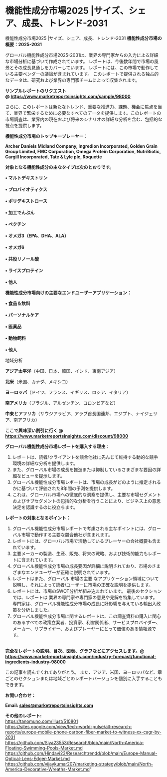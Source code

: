 # 機能性成分市場2025 |サイズ、シェア、成長、トレンド-2031
機能性成分市場2025 |サイズ、シェア、成長、トレンド-2031
<strong><b>機能性成分市場の概要：2025-2031</b></strong>

グローバル機能性成分市場2025-2031は、業界の専門家からの入力による詳細な市場分析に基づいて作成されています。 レポートは、今後数年間で市場の風景とその成長見通しをカバーしています。 レポートには、この市場で動作している主要ベンダーの議論が含まれています。 このレポートで提供される独占的なデータは、研究および業界の専門家チームによって収集されます。

<strong>サンプルレポートのリクエスト @ <a href=https://www.marketreportsinsights.com/sample/98000>https://www.marketreportsinsights.com/sample/98000</a></strong>

さらに、このレポートは新たなトレンド、重要な推進力、課題、機会に焦点を当て、業界で繁栄するために必要なすべてのデータを提供します。このレポートの市場調査は、業界内の現在および将来のシナリオの詳細な分析を含む、包括的な視点を提供します。

<strong>機能性成分市場のトップキープレーヤー：</strong>

<strong>Archer Daniels Midland Company, Ingredion Incorporated, Golden Grain Group Limited, FMC Corporation, Omega Protein Corporation, NutriBiotic, Cargill Incorporated, Tate & Lyle plc, Roquette</strong>

<strong><b>対象となる機能性成分の主なタイプは次のとおりです。</b></strong>

<strong>• マルトデキストリン<br><br>• プロバイオティクス<br><br>• ポリデキストロース<br><br>• 加工でんぷん<br><br>• ペクチン<br><br>• オメガ3（EPA、DHA、ALA）<br><br>• オメガ6<br><br>• 共役リノール酸<br><br>• ライスプロテイン<br><br>• 他人</strong>

<strong><b>機能性成分市場向けの主要なエンドユーザーアプリケーション：</b></strong>

<strong>• 食品＆飲料<br><br>• パーソナルケア<br><br>• 医薬品<br><br>• 動物飼料<br><br>• 他人</strong>

 地域分析

<strong><b>アジア太平洋</b></strong>（中国、日本、韓国、インド、東南アジア）

<strong><b>北米</b></strong>（米国、カナダ、メキシコ）

<strong><b>ヨーロッパ</b></strong>（ドイツ、フランス、イギリス、ロシア、イタリア）

<strong><b>南アメリカ</b></strong>（ブラジル、アルゼンチン、コロンビアなど）

<strong><b>中東とアフリカ</b></strong>（サウジアラビア、アラブ首長国連邦、エジプト、ナイジェリア、南アフリカ）

<strong>ここで興味深い割引に行く @ <a href=https://www.marketreportsinsights.com/discount/98000>https://www.marketreportsinsights.com/discount/98000</a></strong>

<strong><b>グローバル機能性成分市場レポートを購入する理由：</b></strong>
<ol>
  <li>レポートは、読者/クライアントを競合他社に先んじて維持する動的な競争環境の詳細な分析を提供します。</li>
  <li>また、グローバル市場の成長を推進または抑制しているさまざまな要因の詳細なビューを提示します。</li>
  <li>グローバル機能性成分市場レポートは、市場の成長がどのように推定されるかに基づいて評価された8年間の予測を提供します。</li>
  <li>これは、グローバル市場への徹底的な洞察を提供し、主要な市場セグメントおよびサブセグメントの包括的な分析を行うことにより、ビジネス上の意思決定を認識するのに役立ちます。</li>
</ol>
<strong><b>レポートの対象となるポイント：</b></strong>
<ol>
  <li>グローバル機能性成分市場レポートで考慮される主なポイントには、グローバル市場で動作する主要な競合他社が含まれます。</li>
  <li>レポートには、グローバル市場で活動しているプレーヤーの会社概要も含まれています。</li>
  <li>主要メーカーの製造、生産、販売、将来の戦略、および技術的能力もレポートに含まれています。</li>
  <li>グローバル機能性成分市場の成長要因が詳細に説明されており、市場のさまざまなエンドユーザーが正確に説明されています。</li>
  <li>レポートはまた、グローバル 市場の主要 なアプリケーション領域について説明し、それによって読者/ユーザーに市場の正確な説明を提供します。</li>
  <li>レポートには、市場のSWOT分析が組み込まれています。 最後のセクションでは、レポートは 業界の専門家や専門家の意見や見解を特集しています。 専門家は、グローバル機能性成分市場の成長に好影響を与えている輸出入政策を分析しました。</li>
  <li>グローバル機能性成分市場に関するレポートは、この調査資料の購入に関心のあるすべての政策立案者、投資家、利害関係者、サービスプロバイダー、メーカー、サプライヤー、およびプレーヤーにとって価値のある情報源です。</li>
</ol><br>
<strong>完全なレポートの説明、目次、図表、グラフなどにアクセスします。@ <a href=https://www.marketreportsinsights.com/industry-forecast/functional-ingredients-industry-98000>https://www.marketreportsinsights.com/industry-forecast/functional-ingredients-industry-98000</a></strong>

この記事を読んでくれてありがとう。 また、アジア、米国、ヨーロッパなど、章ごとのセクションまたは地域ごとのレポートバージョンを個別に入手することもできます。

<strong><b>お問い合わせ：</b></strong>

<strong>Email: </strong><a href=mailto:sales@marketreportsinsights.com><strong>sales@marketreportsinsights.com</strong></a>

<strong>その他のレポート:</strong>
<br>
<a href=https://tanomuno.com/illust/510801>https://tanomuno.com/illust/510801</a>
<br>
<a href=https://sites.google.com/view/tech-world-pulse/all-research-reports/europe-mobile-phone-carbon-fiber-market-to-witness-xx-cagr-by-2031>https://sites.google.com/view/tech-world-pulse/all-research-reports/europe-mobile-phone-carbon-fiber-market-to-witness-xx-cagr-by-2031</a>
<br>
<a href=https://github.com/Siya23553/Research/blob/main/North-America-Floating-Swimming-Pools-Market.md>https://github.com/Siya23553/Research/blob/main/North-America-Floating-Swimming-Pools-Market.md</a>
<br>
<a href=https://github.com/Hindavi23/Researchtrendd/blob/main/Europe-Manual-Optical-Lens-Edger-Market.md>https://github.com/Hindavi23/Researchtrendd/blob/main/Europe-Manual-Optical-Lens-Edger-Market.md</a>
<br>
<a href=https://github.com/vijaykumar207/marketing-strategy/blob/main/North-America-Decorative-Wreaths-Market.md>https://github.com/vijaykumar207/marketing-strategy/blob/main/North-America-Decorative-Wreaths-Market.md</a>"
